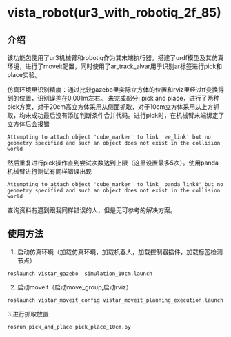# vista_robot(ur3_with_robotiq_2f_85)

## 介绍

该功能包使用了ur3机械臂和robotiq作为其末端执行器。搭建了urdf模型及其仿真环境，进行了moveit配置，同时使用了ar_track_alvar用于识别ar标签进行pick和place实验。

仿真环境里识别精度：通过比较gazebo里实际立方体的位置和rviz里经过tf变换得到的位置，识别误差在0.001m左右。
未完成部分: pick and place，进行了两种pick方案，对于20cm高立方体采用从侧面抓取，对于10cm立方体采用从上方抓取，均未成功最后没有添加判断条件合并代码。进行pick时，在机械臂末端绑定了立方体后会报错
```
Attempting to attach object 'cube_marker' to link 'ee_link' but no geometry specified and such an object does not exist in the collision world
```
然后重复进行pick操作直到尝试次数达到上限（这里设置最多5次）。使用panda机械臂进行测试有同样错误出现
```
Attempting to attach object 'cube_marker' to link 'panda_link8' but no geometry specified and such an object does not exist in the collision world
```
查询资料有遇到跟我同样错误的人，但是无可参考的解决方案。
## 使用方法

1. 启动仿真环境（加载仿真环境，加载机器人，加载控制器插件，加载标签检测节点）

```
roslaunch vistar_gazebo  simulation_10cm.launch
```

2. 启动moveit（启动move_group,启动rviz）

```
roslaunch vistar_moveit_config vistar_moveit_planning_execution.launch
```

​3.进行抓取放置

```
rosrun pick_and_place pick_place_10cm.py
```



